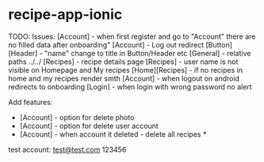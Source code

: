 # recipe-app-ionic

TODO:
Issues:
[Account] - when first register and go to "Account" there are no filled data after onboarding"
[Account] - Log out redirect
[Button][Header] - "name" change to title in Button/Header etc
[General] - relative paths ../../
[Recipes] - recipe details page
[Recipes] - user name is not visible on Homepage and My recipes
[Home][Recipes] - if no recipes in home and my recipes render smth
[Account] - when logout on android redirects to onboarding
[Login] - when login with wrong password no alert

Add features:
- [Account] - option for delete photo
- [Account] - option for delete user account
- [Account] - when account it deleted -  delete all recipes *

test account:
test@test.com
123456
